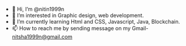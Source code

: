 - 👋 Hi, I’m @nitin1999n
- 👀 I’m interested in Graphic design, web development. 
- 🌱 I’m currently learning Html and CSS, Javascript, Java, Blockchain.
- 📫 How to reach me by sending message on my Gmail- nitsha1999n@gmail.com
<!---
nitin1999n/nitin1999n is a ✨ special ✨ repository because its `README.md` (this file) appears on your GitHub profile.
You can click the Preview link to take a look at your changes.
--->
